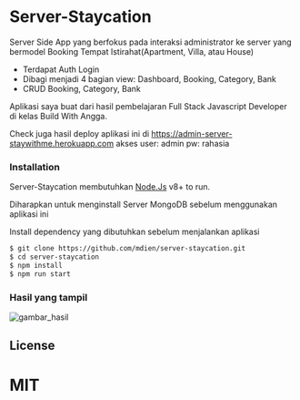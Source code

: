 # Server-Staycation

Server Side App yang berfokus pada interaksi administrator ke server yang bermodel Booking Tempat Istirahat(Apartment, Villa, atau House)

- Terdapat Auth Login
- Dibagi menjadi 4 bagian view: Dashboard, Booking, Category, Bank
- CRUD Booking, Category, Bank

Aplikasi saya buat dari hasil pembelajaran Full Stack Javascript Developer di kelas Build With Angga.

Check juga hasil deploy aplikasi ini di
https://admin-server-staywithme.herokuapp.com
akses
user: admin
pw: rahasia

### Installation

Server-Staycation membutuhkan [Node.Js](https://nodejs.org/) v8+ to run.

Diharapkan untuk menginstall Server MongoDB sebelum menggunakan aplikasi ini

Install dependency yang dibutuhkan sebelum menjalankan aplikasi

```sh
$ git clone https://github.com/mdien/server-staycation.git
$ cd server-staycation
$ npm install
$ npm run start
```

### Hasil yang tampil

![gambar_hasil]()

## License

# MIT
